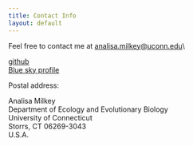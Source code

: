 ```yaml
---
title: Contact Info
layout: default
---
```


Feel free to contact me at <analisa.milkey@uconn.edu>\

[github](github.com/amilkey1)\
[Blue sky profile](https://bsky.app/profile/analisamilkey.bsky.social)

Postal address:

Analisa Milkey\
Department of Ecology and Evolutionary Biology\
University of Connecticut\
Storrs, CT 06269-3043\
U.S.A.

